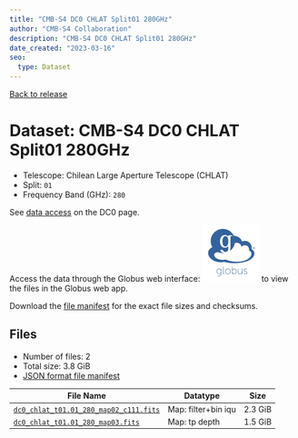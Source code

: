 ```yaml
---
title: "CMB-S4 DC0 CHLAT Split01 280GHz"
author: "CMB-S4 Collaboration"
description: "CMB-S4 DC0 CHLAT Split01 280GHz"
date_created: "2023-03-16"
seo:
  type: Dataset
---
```


[Back to release](./dc0.html#datasets)

# Dataset: CMB-S4 DC0 CHLAT Split01 280GHz

- Telescope: Chilean Large Aperture Telescope (CHLAT) 
- Split: `01`
- Frequency Band (GHz): `280`

See [data access](./dc0.html#data-access) on the DC0 page.

Access the data through the Globus web interface: [![Download via Globus](images/globus-logo.png)](https://app.globus.org/file-manager?origin_id=38f01147-f09e-483d-a552-3866669a846d&origin_path=%2Fdatareleases%2Fdc0%2Fmission%2Fchlat%2Fsplit01%2F280%2F) to view the files in the Globus web app.

Download the [file manifest](https://g-456d30.0ed28.75bc.data.globus.org/datareleases/dc0/mission/chlat/split01/280/manifest.json) for the exact file sizes and checksums.

## Files

- Number of files: 2
- Total size: 3.8 GiB
- [JSON format file manifest](https://g-456d30.0ed28.75bc.data.globus.org/datareleases/dc0/mission/chlat/split01/280/manifest.json)

|                                                                               File Name                                                                               |      Datatype       |  Size   |
| --------------------------------------------------------------------------------------------------------------------------------------------------------------------- | ------------------- | ------- |
| [`dc0_chlat_t01.01_280_map02_c111.fits`](https://g-456d30.0ed28.75bc.data.globus.org/datareleases/dc0/mission/chlat/split01/280/dc0_chlat_t01.01_280_map02_c111.fits) | Map: filter+bin iqu | 2.3 GiB |
| [`dc0_chlat_t01.01_280_map03.fits`](https://g-456d30.0ed28.75bc.data.globus.org/datareleases/dc0/mission/chlat/split01/280/dc0_chlat_t01.01_280_map03.fits)           | Map: tp depth       | 1.5 GiB |

